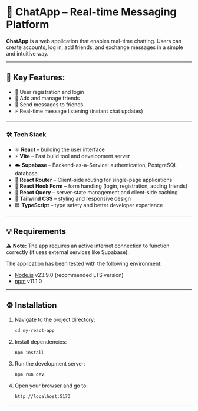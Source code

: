 # 💬 ChatApp – Real-time Messaging Platform

**ChatApp** is a web application that enables real-time chatting. Users can
create accounts, log in, add friends, and exchange messages in a simple and
intuitive way.

---

## 🔧 Key Features:

-   🔐 User registration and login
-   👥 Add and manage friends
-   💬 Send messages to friends
-   ⚡ Real-time message listening (instant chat updates)

---

### 🛠️ Tech Stack

-   ⚛️ **React** – building the user interface
-   ⚡ **Vite** – Fast build tool and development server
-   ☁️ **Supabase** – Backend-as-a-Service: authentication, PostgreSQL database
-   🔄 **React Router** – Client-side routing for single-page applications
-   📝 **React Hook Form** – form handling (login, registration, adding friends)
-   📡 **React Query** – server-state management and client-side caching
-   🎨 **Tailwind CSS** – styling and responsive design
-   🟦 **TypeScript** – type safety and better developer experience

---

## 💡 Requirements

⚠️ **Note:** The app requires an active internet connection to function
correctly (it uses external services like Supabase).

The application has been tested with the following environment:

-   [Node.js](https://nodejs.org/) v23.9.0 (recommended LTS version)
-   [npm](https://www.npmjs.com/) v11.1.0

---

## ⚙️ Installation

1. Navigate to the project directory:

    ```bash
    cd my-react-app
    ```

2. Install dependencies:

    ```bash
    npm install
    ```

3. Run the development server:

    ```bash
    npm run dev
    ```

4. Open your browser and go to:

    ```bash
    http://localhost:5173
    ```

---

